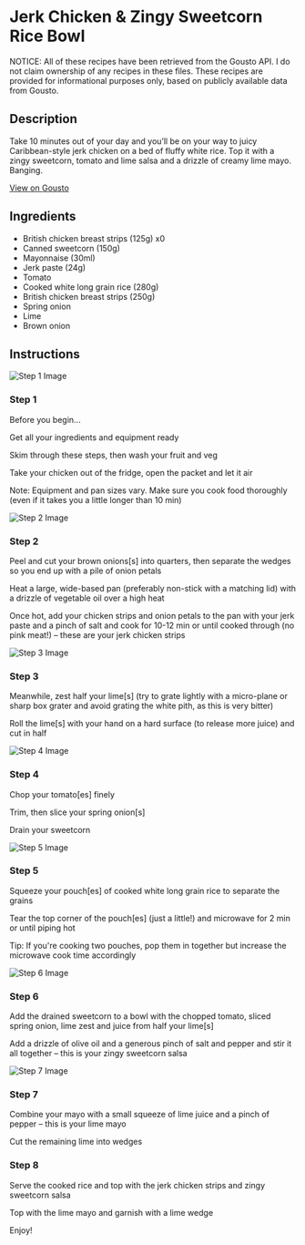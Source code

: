 #  Jerk Chicken & Zingy Sweetcorn Rice Bowl

NOTICE: All of these recipes have been retrieved from the Gousto API. I do not claim ownership of any recipes in these files. These recipes are provided for informational purposes only, based on publicly available data from Gousto.

## Description

Take 10 minutes out of your day and you’ll be on your way to juicy Caribbean-style jerk chicken on a bed of fluffy white rice. Top it with a zingy sweetcorn, tomato and lime salsa and a drizzle of creamy lime mayo. Banging.

[View on Gousto](https://www.gousto.co.uk/recipes/cookbook/jerk-chicken-zingy-sweetcorn-rice-bowl)

## Ingredients

- British chicken breast strips (125g) x0
- Canned sweetcorn (150g)
- Mayonnaise (30ml)
- Jerk paste (24g)
- Tomato
- Cooked white long grain rice (280g)
- British chicken breast strips (250g)
- Spring onion
- Lime
- Brown onion

## Instructions

![Step 1 Image](https://production-media.gousto.co.uk/cms/recipe-step-image/Step-1-1718632047958-x200.jpg)

### Step 1

Before you begin...

Get all your ingredients and equipment ready

Skim through these steps, then wash your fruit and veg

Take your chicken out of the fridge, open the packet and let it air

Note: Equipment and pan sizes vary. Make sure you cook food thoroughly (even if it takes you a little longer than 10 min)

![Step 2 Image](https://production-media.gousto.co.uk/cms/recipe-step-image/step-2-1718632051163-x200.jpg)

### Step 2

Peel and cut your brown onions[s] into quarters, then separate the wedges so you end up with a pile of onion petals

Heat a large, wide-based pan (preferably non-stick with a matching lid) with a drizzle of vegetable oil over a high heat

Once hot, add your chicken strips and onion petals to the pan with your jerk paste and a pinch of salt and cook for 10-12 min or until cooked through (no pink meat!) – these are your jerk chicken strips

![Step 3 Image](https://production-media.gousto.co.uk/cms/recipe-step-image/step-3-1718632054803-x200.jpg)

### Step 3

Meanwhile, zest half your lime[s] (try to grate lightly with a micro-plane or sharp box grater and avoid grating the white pith, as this is very bitter)

Roll the lime[s] with your hand on a hard surface (to release more juice) and cut in half

![Step 4 Image](https://production-media.gousto.co.uk/cms/recipe-step-image/step-4-1718632058974-x200.jpg)

### Step 4

Chop your tomato[es] finely

Trim, then slice your spring onion[s]

Drain your sweetcorn

![Step 5 Image](https://production-media.gousto.co.uk/cms/recipe-step-image/step-5-1718632062234-x200.jpg)

### Step 5

Squeeze your pouch[es] of cooked white long grain rice to separate the grains

Tear the top corner of the pouch[es] (just a little!) and microwave for 2 min or until piping hot

Tip: If you're cooking two pouches, pop them in together but increase the microwave cook time accordingly

![Step 6 Image](https://production-media.gousto.co.uk/cms/recipe-step-image/step-6-1718632068834-x200.jpg)

### Step 6

Add the drained sweetcorn to a bowl with the chopped tomato, sliced spring onion, lime zest and juice from half your lime[s]

Add a drizzle of olive oil and a generous pinch of salt and pepper and stir it all together – this is your zingy sweetcorn salsa

![Step 7 Image](https://production-media.gousto.co.uk/cms/recipe-step-image/step-7-1718632071998-x200.jpg)

### Step 7

Combine your mayo with a small squeeze of lime juice and a pinch of pepper – this is your lime mayo

Cut the remaining lime into wedges

### Step 8

Serve the cooked rice and top with the jerk chicken strips and zingy sweetcorn salsa

Top with the lime mayo and garnish with a lime wedge

Enjoy!

